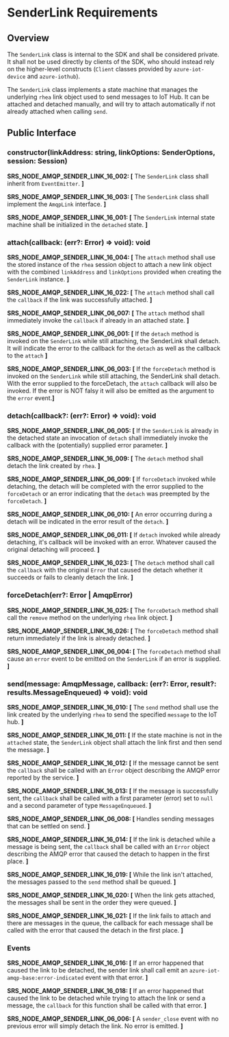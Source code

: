# SenderLink Requirements

## Overview

The `SenderLink` class is internal to the SDK and shall be considered private. It shall not be used directly by clients of the SDK, who should instead rely on the higher-level constructs (`Client` classes provided by `azure-iot-device` and `azure-iothub`).

The `SenderLink` class implements a state machine that manages the underlying `rhea` link object used to send messages to IoT Hub. It can be attached and detached manually, and will try to attach automatically if not already attached when calling `send`.


## Public Interface

### constructor(linkAddress: string, linkOptions: SenderOptions, session: Session)

**SRS_NODE_AMQP_SENDER_LINK_16_002: [** The `SenderLink` class shall inherit from `EventEmitter`. **]**

**SRS_NODE_AMQP_SENDER_LINK_16_003: [** The `SenderLink` class shall implement the `AmqpLink` interface. **]**

**SRS_NODE_AMQP_SENDER_LINK_16_001: [** The `SenderLink` internal state machine shall be initialized in the `detached` state. **]**
### attach(callback: (err?: Error) => void): void


**SRS_NODE_AMQP_SENDER_LINK_16_004: [** The `attach` method shall use the stored instance of the `rhea` session object to attach a new link object with the combined `linkAddress` and `linkOptions` provided when creating the `SenderLink` instance. **]**

**SRS_NODE_AMQP_SENDER_LINK_16_022: [** The `attach` method shall call the `callback` if the link was successfully attached. **]**

**SRS_NODE_AMQP_SENDER_LINK_06_007: [** The `attach` method shall immediately invoke the `callback` if already in an attached state. **]**

**SRS_NODE_AMQP_SENDER_LINK_06_001: [** If the `detach` method is invoked on the `SenderLink` while still attaching, the SenderLink shall detach.  It will indicate the error to the callback for the `detach` as well as the callback to the `attach` **]**

**SRS_NODE_AMQP_SENDER_LINK_06_003: [** If the `forceDetach` method is invoked on the `SenderLink` while still attaching, the SenderLink shall detach.  With the error supplied to the forceDetach, the `attach` callback will also be invoked.  If the error is NOT falsy it will also be emitted as the argument to the `error` event.**]**

### detach(callback?: (err?: Error) => void): void

**SRS_NODE_AMQP_SENDER_LINK_06_005: [** If the `SenderLink` is already in the detached state an invocation of `detach` shall immediately invoke the callback with the (potentially) supplied error parameter. **]**

**SRS_NODE_AMQP_SENDER_LINK_16_009: [** The `detach` method shall detach the link created by `rhea`. **]**

**SRS_NODE_AMQP_SENDER_LINK_06_009: [** If `forceDetach` invoked while detaching, the detach will be completed with the error supplied to the `forceDetach` or an error indicating that the `detach` was preempted by the `forceDetach`. **]**

**SRS_NODE_AMQP_SENDER_LINK_06_010: [** An error occurring during a detach will be indicated in the error result of the `detach`. **]**

**SRS_NODE_AMQP_SENDER_LINK_06_011: [** If `detach` invoked while already detaching, it's callback will be invoked with an error.  Whatever caused the original detaching will proceed. **]**

**SRS_NODE_AMQP_SENDER_LINK_16_023: [** The `detach` method shall call the `callback` with the original `Error` that caused the detach whether it succeeds or fails to cleanly detach the link. **]**

### forceDetach(err?: Error | AmqpError)

**SRS_NODE_AMQP_SENDER_LINK_16_025: [** The `forceDetach` method shall call the `remove` method on the underlying `rhea` link object. **]**

 **SRS_NODE_AMQP_SENDER_LINK_16_026: [** The `forceDetach` method shall return immediately if the link is already detached.  **]**

 **SRS_NODE_AMQP_SENDER_LINK_06_004: [** The `forceDetach` method shall cause an `error` event to be emitted on the `SenderLink` if an error is supplied. **]**

### send(message: AmqpMessage, callback: (err?: Error, result?: results.MessageEnqueued) => void): void

**SRS_NODE_AMQP_SENDER_LINK_16_010: [** The `send` method shall use the link created by the underlying `rhea` to send the specified `message` to the IoT hub. **]**

**SRS_NODE_AMQP_SENDER_LINK_16_011: [** If the state machine is not in the `attached` state, the `SenderLink` object shall attach the link first and then send the message. **]**

**SRS_NODE_AMQP_SENDER_LINK_16_012: [** If the message cannot be sent the `callback` shall be called with an `Error` object describing the AMQP error reported by the service. **]**

**SRS_NODE_AMQP_SENDER_LINK_16_013: [** If the message is successfully sent, the `callback` shall be called with a first parameter (error) set to `null` and a second parameter of type `MessageEnqueued`. **]**

**SRS_NODE_AMQP_SENDER_LINK_06_008: [** Handles sending messages that can be settled on send. **]**

**SRS_NODE_AMQP_SENDER_LINK_16_014: [** If the link is detached while a message is being sent, the `callback` shall be called with an `Error` object describing the AMQP error that caused the detach to happen in the first place. **]**

**SRS_NODE_AMQP_SENDER_LINK_16_019: [** While the link isn't attached, the messages passed to the `send` method shall be queued. **]**

**SRS_NODE_AMQP_SENDER_LINK_16_020: [** When the link gets attached, the messages shall be sent in the order they were queued. **]**

**SRS_NODE_AMQP_SENDER_LINK_16_021: [** If the link fails to attach and there are messages in the queue, the callback for each message shall be called with the error that caused the detach in the first place. **]**

### Events

**SRS_NODE_AMQP_SENDER_LINK_16_016: [** If an error happened that caused the link to be detached, the sender link shall call emit an `azure-iot-amqp-base:error-indicated` event with that error. **]**

**SRS_NODE_AMQP_SENDER_LINK_16_018: [** If an error happened that caused the link to be detached while trying to attach the link or send a message, the `callback` for this function shall be called with that error. **]**

**SRS_NODE_AMQP_SENDER_LINK_06_006: [** A `sender_close` event with no previous error will simply detach the link.  No error is emitted. **]**
